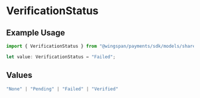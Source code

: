 # VerificationStatus

## Example Usage

```typescript
import { VerificationStatus } from "@wingspan/payments/sdk/models/shared";

let value: VerificationStatus = "Failed";
```

## Values

```typescript
"None" | "Pending" | "Failed" | "Verified"
```